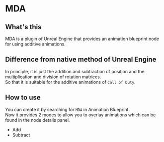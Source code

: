 # MDA  

## What's this  
MDA is a plugin of Unreal Engine that provides an animation blueprint node for using additive animations.  

## Difference from native method of Unreal Engine  
In principle, it is just the addition and subtraction of position and the multiplication and division of rotation matrices.  
So that it is suitable for the additive animations of `Call of Duty`.  

## How to use  
You can create it by searching for `MDA` in Animation Blueprint.  
Now it provides 2 modes to allow you to overlay animations which can be found in the node details panel.  
* Add  
* Subtract  